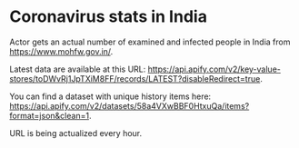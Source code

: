 # Coronavirus stats in India

Actor gets an actual number of examined and infected people in India from https://www.mohfw.gov.in/.

Latest data are available at this URL: https://api.apify.com/v2/key-value-stores/toDWvRj1JpTXiM8FF/records/LATEST?disableRedirect=true.

You can find a dataset with unique history items here: https://api.apify.com/v2/datasets/58a4VXwBBF0HtxuQa/items?format=json&clean=1.

URL is being actualized every hour.
